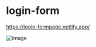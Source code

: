 # login-form


https://login-formpage.netlify.app/


![image](https://github.com/ataupeka/login-form/assets/121459925/67f6aeef-50e7-4acc-893f-12a18a16c642)
